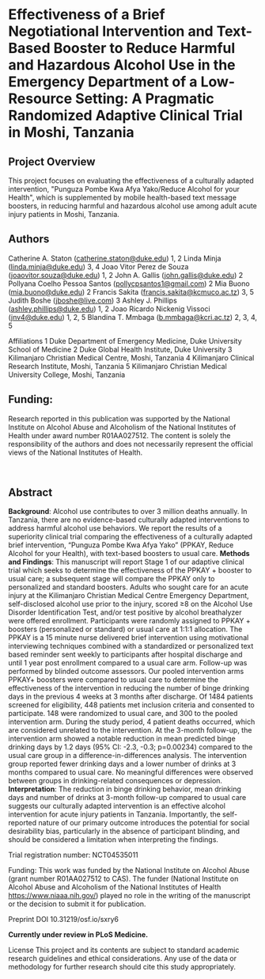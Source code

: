 # Effectiveness of a Brief Negotiational Intervention and Text-Based Booster to Reduce Harmful and Hazardous Alcohol Use in the Emergency Department of a Low-Resource Setting: A Pragmatic Randomized Adaptive Clinical Trial in Moshi, Tanzania

## Project Overview

This project focuses on evaluating the effectiveness of a culturally adapted intervention, "Punguza Pombe Kwa Afya Yako/Reduce Alcohol for your Health", which is supplemented by mobile health-based text message boosters, in reducing harmful and hazardous alcohol use among adult acute injury patients in Moshi, Tanzania.

## Authors
Catherine A. Staton (catherine.staton@duke.edu) 1, 2
Linda Minja (linda.minja@duke.edu) 3, 4
Joao Vitor Perez de Souza (joaovitor.souza@duke.edu) 1, 2 
John A. Gallis (john.gallis@duke.edu) 2
Pollyana Coelho Pessoa Santos (pollycpsantos1@gmail.com) 2
Mia Buono (mia.buono@duke.edu) 2
Francis Sakita (francis.sakita@kcmuco.ac.tz) 3, 5
Judith Boshe (jboshe@live.com) 3
Ashley J. Phillips (ashley.phillips@duke.edu) 1, 2
Joao Ricardo Nickenig Vissoci (jnv4@duke.edu) 1, 2, 5
Blandina T. Mmbaga (b.mmbaga@kcri.ac.tz) 2, 3, 4, 5

Affiliations
1 Duke Department of Emergency Medicine, Duke University School of Medicine
2 Duke Global Health Institute, Duke University
3 Kilimanjaro Christian Medical Centre, Moshi, Tanzania
4 Kilimanjaro Clinical Research Institute, Moshi, Tanzania
5 Kilimanjaro Christian Medical University College, Moshi, Tanzania

## Funding:
Research reported in this publication was supported by the National Institute on Alcohol Abuse and Alcoholism of the National Institutes of Health under award number R01AA027512. The content is solely the responsibility of the authors and does not necessarily represent the official views of the National Institutes of Health. 

 
## Abstract
**Background**: Alcohol use contributes to over 3 million deaths annually. In Tanzania, there are no evidence-based culturally adapted interventions to address harmful alcohol use behaviors. We report the results of a superiority clinical trial comparing the effectiveness of a culturally adapted brief intervention, “Punguza Pombe Kwa Afya Yako” (PPKAY, Reduce Alcohol for your Health), with text-based boosters to usual care. 
**Methods and Findings**: This manuscript will report Stage 1 of our adaptive clinical trial which seeks to determine the effectiveness of the PPKAY + booster to usual care; a subsequent stage will compare the PPKAY only to personalized and standard boosters. Adults who sought care for an acute injury at the Kilimanjaro Christian Medical Centre Emergency Department, self-disclosed alcohol use prior to the injury, scored ≥8 on the Alcohol Use Disorder Identification Test, and/or test positive by alcohol breathalyzer were offered enrollment. Participants were randomly assigned to PPKAY + boosters (personalized or standard) or usual care at 1:1:1 allocation. The PPKAY is a 15 minute nurse delivered brief intervention using motivational interviewing techniques combined with a standardized or personalized text based reminder sent weekly to participants after hospital discharge and until 1 year post enrollment compared to a usual care arm. Follow-up was performed by blinded outcome assessors. Our pooled intervention arms PPKAY+ boosters were compared to usual care to determine the effectiveness of the intervention in reducing the number of binge drinking days in the previous 4 weeks at 3 months after discharge. 
Of 1484 patients screened for eligibility, 448 patients met inclusion criteria and consented to participate. 148 were randomized to usual care, and 300 to the pooled intervention arm. During the study period, 4 patient deaths occurred, which are considered unrelated to the intervention. At the 3-month follow-up, the intervention arm showed a notable reduction in mean predicted binge drinking days by 1.2 days (95% CI: -2.3, -0.3; p=0.00234) compared to the usual care group in a difference-in-differences analysis. The intervention group reported fewer drinking days and a lower number of drinks at 3 months compared to usual care. No meaningful differences were observed between groups in drinking-related consequences or depression. 
**Interpretation**: The reduction in binge drinking behavior, mean drinking days and number of drinks at 3-month follow-up compared to usual care suggests our culturally adapted intervention is an effective alcohol intervention for acute injury patients in Tanzania. Importantly, the self-reported nature of our primary outcome introduces the potential for social desirability bias, particularly in the absence of participant blinding, and should be considered a limitation when interpreting the findings.

Trial registration number:  NCT04535011

Funding: This work was funded by the National Institute on Alcohol Abuse (grant number R01AA027512 to CAS). The funder (National Institute on Alcohol Abuse and Alcoholism of the National Institutes of Health https://www.niaaa.nih.gov/) played no role in the writing of the manuscript or the decision to submit it for publication.

Preprint DOI 10.31219/osf.io/sxry6

**Currently under review in PLoS Medicine.**

License
This project and its contents are subject to standard academic research guidelines and ethical considerations. Any use of the data or methodology for further research should cite this study appropriately.
